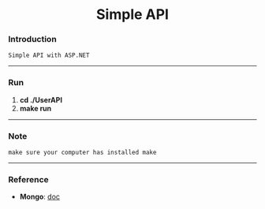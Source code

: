 <h1 align="center">Simple API</h1>

### Introduction
    Simple API with ASP.NET

---
### Run
1. **cd ./UserAPI**
2. **make run**

---
### Note
    make sure your computer has installed make

---
### Reference
- **Mongo**: [doc](https://mongodb.github.io/mongo-csharp-driver/2.12/getting_started/quick_tour/)
